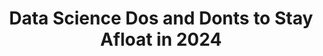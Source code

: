 ---
title: "Data Science Dos and Donts to Stay Afloat in 2024"
slug: "data-science-dos-and-donts-to-stay-afloat-in-2024"
draft: false
event_date: "2023-12-19"
image: "img/resources/webinars/data-science-dos-and-donts-to-stay-afloat-in-2024.webp"
name: "Data Science Do's and Dont's to Stay Afloat in 2024"
description: "Learn practical hashtag skills that data scientists, data teams, and, job seekers can master in 2024 to generate more value for their orgs, from bespoke LLMs to data streaming."
events: ['Webinar']
registration_link: https://link-to-register-for-event.com
call_to_action: "Write call to action for upcoming event"
video_link: https://www.youtube.com/embed/9ZVBQ2clOps?si=JD2imXlfXBG9W-HJ
audio_link: 
categories: ['Video']
presenters: ['Prema Roman', 'Rebecca Bilbro']
topics: ['Data Science', 'AI', 'ML', 'Reinforcement Training', 'Transfer Learning']
---
